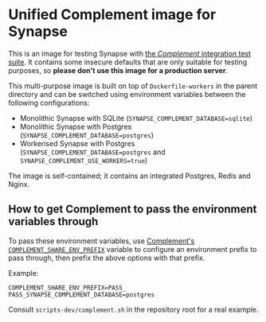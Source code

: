 # Unified Complement image for Synapse

This is an image for testing Synapse with [the *Complement* integration test suite][complement].
It contains some insecure defaults that are only suitable for testing purposes,
so **please don't use this image for a production server**.

This multi-purpose image is built on top of `Dockerfile-workers` in the parent directory
and can be switched using environment variables between the following configurations:

- Monolithic Synapse with SQLite (`SYNAPSE_COMPLEMENT_DATABASE=sqlite`)
- Monolithic Synapse with Postgres (`SYNAPSE_COMPLEMENT_DATABASE=postgres`)
- Workerised Synapse with Postgres (`SYNAPSE_COMPLEMENT_DATABASE=postgres` and `SYNAPSE_COMPLEMENT_USE_WORKERS=true`)

The image is self-contained; it contains an integrated Postgres, Redis and Nginx.


## How to get Complement to pass the environment variables through

To pass these environment variables, use [Complement's `COMPLEMENT_SHARE_ENV_PREFIX`][complementEnv]
variable to configure an environment prefix to pass through, then prefix the above options
with that prefix.

Example:
```
COMPLEMENT_SHARE_ENV_PREFIX=PASS_ PASS_SYNAPSE_COMPLEMENT_DATABASE=postgres
```

Consult `scripts-dev/complement.sh` in the repository root for a real example.


[complement]: https://github.com/matrix-org/complement
[complementEnv]: https://github.com/matrix-org/complement/pull/382
